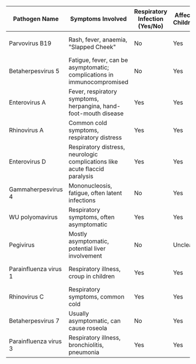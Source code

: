 | Pathogen Name         | Symptoms Involved                                    | Respiratory Infection (Yes/No) | Affects Children | DNA/RNA | Commensal | Type  | Sickness in Patient (Is it Common/Misdiagnosed, Diagnosis)                    | Reference                                         |
|-----------------------|------------------------------------------------------|--------------------------------|------------------|---------|-----------|-------|--------------------------------------------------------------------------------|---------------------------------------------------|
| Parvovirus B19        | Rash, fever, anaemia, "Slapped Cheek"                | No                             | Yes              | DNA     | No        | Viral | Often diagnosed in children, but anaemia may be misdiagnosed                   | [1] [2]             |
| Betaherpesvirus 5     | Fatigue, fever, can be asymptomatic; complications in immunocompromised | No            | Yes              | DNA     | Yes       | Viral | Often undiagnosed in mild cases, misdiagnosed as other viral infections        | [1]               |
| Enterovirus A         | Fever, respiratory symptoms, herpangina, hand-foot-mouth disease | Yes        | Yes              | RNA     | No        | Viral | Commonly diagnosed, mild symptoms often overlooked                            | [1] [2]                     |
| Rhinovirus A          | Common cold symptoms, respiratory distress           | Yes                            | Yes              | RNA     | No        | Viral | Highly common, often self-diagnosed as a cold                                 | [3][4]                    |
| Enterovirus D         | Respiratory distress, neurologic complications like acute flaccid paralysis | Yes  | Yes              | RNA     | No        | Viral | Occasionally misdiagnosed as other neurologic diseases                        | [3]                     |
| Gammaherpesvirus 4    | Mononucleosis, fatigue, often latent infections      | No                             | Yes              | DNA     | Yes       | Viral | Commonly misdiagnosed as flu in initial stages                                | [5]              |
| WU polyomavirus       | Respiratory symptoms, often asymptomatic             | Yes                            | Yes              | DNA     | No        | Viral | Rarely diagnosed; association with disease not fully clear                    | [6]            |
| Pegivirus             | Mostly asymptomatic, potential liver involvement     | No                             | Unclear          | RNA     | Yes       | Viral | Often undiagnosed due to asymptomatic nature                                  | [7]                 |
| Parainfluenza virus 1 | Respiratory illness, croup in children               | Yes                            | Yes              | RNA     | No        | Viral | Often misdiagnosed as bacterial infections in respiratory cases               | [8]                       |
| Rhinovirus C          | Respiratory symptoms, common cold                    | Yes                            | Yes              | RNA     | No        | Viral | Often self-diagnosed as a cold                                                | [9]                       |
| Betaherpesvirus 7     | Usually asymptomatic, can cause roseola              | No                             | Yes              | DNA     | Yes       | Viral | Common in children; mild cases undiagnosed                                    | [10]                          |
| Parainfluenza virus 3 | Respiratory illness, bronchiolitis, pneumonia        | Yes                            | Yes              | RNA     | No        | Viral | Can be misdiagnosed as RSV or influenza                                       | [11]                     |
